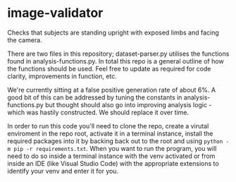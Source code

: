 # image-validator

Checks that subjects are standing upright with exposed limbs and facing the camera.

There are two files in this repository; dataset-parser.py utilises the functions found in analysis-functions.py. In total this repo is a general outline of how the functions should be used. Feel free to update as required for code clarity, improvements in function, etc.

We're currently sitting at a false positive generation rate of about 6%. A good bit of this can be addressed by tuning the constants in analysis-functions.py but thought should also go into improving analysis logic - which was hastily constructed. We should replace it over time.

In order to run this code you'll need to clone the repo, create a virutal enviroment in the repo root, activate it in a terminal instance, install the required packages into it by backing back out to the root and using `python -m pip -r requirements.txt`. When you want to run the program, you will need to do so inside a terminal instance with the venv activated or from inside an IDE (like Visual Studio Code) with the appropriate extensions to identify your venv and enter it for you. 
